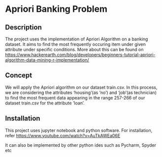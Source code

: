  # Apriori Banking Problem


## Description

The project uses the implementation of Apriori Algorithm on a banking dataset.
It aims to find the most frequently occuring item under given attribute under specific conditions.
More about this can be found on https://www.hackerearth.com/blog/developers/beginners-tutorial-apriori-algorithm-data-mining-r-implementation/


## Concept
We will apply the Apriori algorithm on our dataset train.csv. In this process, we are 
considering the attributes ‘housing’(as ‘no’) and ‘job’(as technician) to find the most
frequent data appearing in the range 257-266 of our dataset train.csv for the attribute
’loan’.


##  Installation

This project uses jupyter notebook and python software.
For installation, refer https://www.youtube.com/watch?v=AuTkAWEa06E

It can also be implemented by other python ides such as Pycharm, Spyder etc

